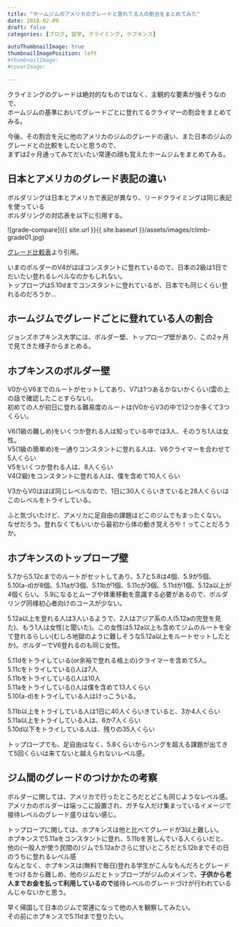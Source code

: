 ```yaml
---
title: "ホームジムのアメリカのグレードと登れてる人の割合をまとめてみた"
date: 2018-02-09
draft: false
categories: [ブログ, 留学, クライミング, ホプキンス]

autoThumbnailImage: true
thumbnailImagePosition: left
#thumbnailImage:
#coverImage:

---
```


クライミングのグレードは絶対的なものではなく、主観的な要素が強そうなので、  
ホームジムの基準においてグレードごとに登れてるクライマーの割合をまとめてみる。  

今後、その割合を元に他のアメリカのジムのグレードの違い、また日本のジムのグレードとの比較をしたいと思うので、  
まずは2ヶ月通ってみてだいたい常連の顔も覚えたホームジムをまとめてみる。  

## 日本とアメリカのグレード表記の違い

ボルダリングは日本とアメリカで表記が異なり、リードクライミングは同じ表記を使っている  
ボルダリングの対応表を以下に引用する。  


![grade-compare]({{ site.url }}{{ site.baseurl }}/assets/images/climb-grade01.jpg)  

[グレード比較表](https://www.climbing-net.com/general/%E3%82%B0%E3%83%AC%E3%83%BC%E3%83%89%E6%AF%94%E8%BC%83%E8%A1%A8/)より引用。  


いまのボルダーのV4がほぼコンスタントに登れているので、日本の2級は1日でだいたい登れるレベルなのかもしれない。  
トップロープは5.10dまでコンスタントに登れているが、日本でも同じくらい登れるのだろうか...  

## ホームジムでグレードごとに登れている人の割合

ジョンズホプキンス大学には、ボルダー壁、トップロープ壁があり、この2ヶ月で見てきた様子からまとめる。  

## ホプキンスのボルダー壁

V0からV6までのルートがセットしてあり、V7は1つあるかないかくらい(雲の上の話で確認したことすらない)。  
初めての人が初日に登れる難易度のルートは(V0からV3の中で)2つか多くて3つくらい。  

V6(1級の難しめ)をいくつか登れる人は知っている中では3人、そのうち1人は女性。  
V5(1級の簡単め)を一通りコンスタントに登れる人は、V6クライマーを合わせて5人くらい  
V5をいくつか登れる人は、8人くらい  
V4(2級)をコンスタントに登れる人は、僕を含めて10人くらい  

V3からV0はほぼ同じレベルなので、1日に30人くらいきていると28人くらいはこのレベルをトライしている。  

ふと気づいたけど、アメリカに足自由の課題はどこのジムでもまったくない。  
なぜだろう。登れなくてもいいから最初から体の動き覚えろや！ってことだろうか。  

## ホプキンスのトップロープ壁

5.7から5.12cまでのルートがセットしてあり、5.7と5.8は4個、5.9が5個、5.10(a-d)が8個、5.11aが3個、5.11bが1個、5.11cが3個、5.11dが1個、5.12a以上が4個くらい。
5.9になるとムーブや体重移動を意識する必要があるので、ボルダリング同様初心者向けのコースが少ない。  

5.12a以上を登れる人は3人いるようで、2人はアジア系の人(5.12aの完登を見た)、もう1人は女性(と聞いた)。この女性は5.12a以上も含めてジムのルートを全て登れるらしい(むしろ地獄のように難しそうな5.12a以上をルートセットしたとか)。ボルダーでV6登れるのも同じ女性。  

5.11dをトライしている(or余裕で登れる格上の)クライマーを含めて5人。  
5.11cをトライしている()人は7人  
5.11bをトライしている()人は10人  
5.11aをトライしている()人は僕を含めて13人くらい  
5.10(a-d)をトライしている人はけっこういる。  


5.11b以上をトライしている人は1日に40人くらいきていると、3か4人くらい  
5.11a以上をトライしている人は、6か7人くらい  
5.10d以下をトライしている人は、残りの35人くらい  

トップロープでも、足自由はなく、5.8くらいからハングを超える課題が出てきて5回くらいは来てないと越えられないレベル感。  

## ジム間のグレードのつけかたの考察

ボルダーに関しては、アメリカで行ったところだとどこも同じようなレベル感。アメリカのボルダーは端っこに設置され、ガチな人だけ集まっているイメージで接待レベルのグレード盛りはない感じ。  


トップロープに関しては、ホプキンスは他と比べてグレードが3以上難しい。  
ホプキンスで5.11aをコンスタントに登れ、5.11bを苦しんでいる人くらいだと、他の(一般人が使う民間の)ジムで5.12aかさらに甘いところだと5.12bまでその日のうちに登れるレベル感  
なんとなく、ホプキンスは(無料で毎日)登れる学生がこんなもんだろとグレードをつけるから難しめ、他のジムだとトップロープがジムのメインで、**子供から老人までお金を払って利用しているので**接待レベルのグレードづけが行われているんじゃないかと思う。  


早く帰国して日本のジムで常連になって他の人を観察してみたい。  
その前にホプキンスで5.11dまで登りたい。  
